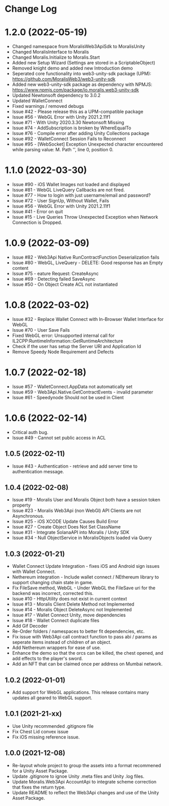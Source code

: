 # Change Log
# 1.2.0 (2022-05-19)
- Changed namespace from MoralisWeb3ApiSdk to MoralisUnity
- Changed MoralisInterface to Moralis
- Changed Moralis.Initialize to Moralis.Start
- Added new Setup Wizard (Settings are stored in a ScriptableObject)
- Removed knight demo and added new Introduction demo
- Seperated core functionality into web3-unity-sdk package (UPM): https://github.com/MoralisWeb3/web3-unity-sdk
- Added new web3-unity-sdk package as dependency with NPMJS: https://www.npmjs.com/package/io.moralis.web3-unity-sdk
- Updated Newtonsoft dependency to 3.0.2
- Updated WalletConnect
- Fixed warnings / removed debugs
- Issue #42 - Please release this as a UPM-compatible package
- Issue #56 - WebGL Error with Unity 2021.2.11f1
- Issue #71 - With Unity 2020.3.30 Newtonsoft Missing
- Issue #74 - AddSubscription is broken by WhereEqualTo
- Issue #76 - Compile error after adding Unity Collections package
- Issue #92 - WalletConnect Session Fails to Reconnect
- Issue #95 - [WebSocket] Exception Unexpected character encountered while parsing value: M. Path '', line 0, position 0.

# 1.1.0 (2022-03-30)
- Issue #90 - iOS Wallet Images not loaded and displayed
- Issue #81 - WebGL LiveQuery Callbacks are not fired.
- Issue #77 - How to login with just username/email and password?
- Issue #72 - User SignUp, Without Wallet, Fails
- Issue #56 - WebGL Error with Unity 2021.2.11f1
- Issue #41 - Error on quit
- Issue #15 - Live Queries Throw Unexpected Exception when Network Connection is Dropped.

# 1.0.9 (2022-03-09)
- Issue #82 - Web3Api Native RunContractFunction Deserialization fails
- Issue #80 - WebGL, LiveQuery - DELETE: Good response has an Empty content
- Issue #75 - eature Request: CreateAsync
- Issue #69 - Detecting failed SaveAsync
- Issue #50 - On Object Create ACL not instantiated

# 1.0.8 (2022-03-02)
- Issue #32 - Replace Wallet Connect with In-Browser Wallet Interface for WebGL
- Issue #70 - User Save Fails
- Fixed WebGL error: Unsupported internal call for IL2CPP:RuntimeInformation::GetRuntimeArchitecture
- Check if the user has setup the Server URI and Application Id
- Remove Speedy Node Requirement and Defects

# 1.0.7 (2022-02-18)
- Issue #57 - WalletConnect.AppData not automatically set
- Issue #59 - Web3Api.Native.GetContractEvents - invalid parameter
- Issue #61 - Speedynode Should not be used in Client 

# 1.0.6 (2022-02-14)
- Critical auth bug.
- Issue #49 - Cannot set public access in ACL

## 1.0.5 (2022-02-11)
- Issue #43 - Authentication - retrieve and add server time to authentication message.

## 1.0.4 (2022-02-08)
- Issue #19 - Moralis User and Moralis Object both have a session token property
- Issue #23 - Moralis Web3Api (non WebGl) API Clients are not Asynchronous. 
- Issue #25 - iOS XCODE Update Causes Build Error 
- Issue #27 - Create Object Does Not Set ClassName 
- Issue #31 - Integrate SolanaAPI into Moralis / Unity SDK 
- Issue #34 - Null ObjectService in MoralisObjects loaded via Query 

## 1.0.3 (2022-01-21)
- Wallet Connect Update Integration - fixes iOS and Android sign issues with Wallet Connect.
- Nethereum integration - Include wallet connect / NEthereum library to support changing chain state in game.
- Fix FileSave method, WebGL - Under WebGL the FileSave uri for the backend was incorrect, corrected this.
- Issue #10 - HttpUtility does not exist in current context
- Issue #13 - Moralis Client Delete Method not Implemented
- Issue #14 - Moralis Object DeleteAsync not Implemented
- Issue #17 - Wallet Connect Unity, move dependencies
- Issue #18 - Wallet Connect duplicate files
- Add Gif Decoder
- Re-Order folders / namespaces to better fit dependencies, etc.
- Fix issue with Web3Api call contract function to pass abi / params as seperate items instead of children of an object.
- Add Nethereum wrappers for ease of use.
- Enhance the demo so that the orcs can be killed, the chest opened, and add effects to the player's sword.
- Add an NFT that can be claimed once per address on Mumbai network.

## 1.0.2 (2022-01-01)
- Add support for WebGL applications. This release contains many updates all geared to WebGL support.

## 1.0.1 (2021-21-xx)
- Use Unity recommended .gitignore file
- Fix Chest Lid convex issue
- Fix iOS missing reference issue.

## 1.0.0 (2021-12-08)
- Re-layout whole project to group the assets into a format  recommened for a Unity Asset Package.
- Update .gitignore to ignoe Unity .meta files and Unity .log files.
- Update Moralis.Web3Api AccountApi to integrate scheme correction that fixes the return type.
- Update README to reflect the Web3Api changes and use of the Unity Asset Package.
